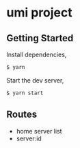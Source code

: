# umi project

## Getting Started

Install dependencies,

```bash
$ yarn
```

Start the dev server,

```bash
$ yarn start
```

## Routes
- home server list
- server:id 